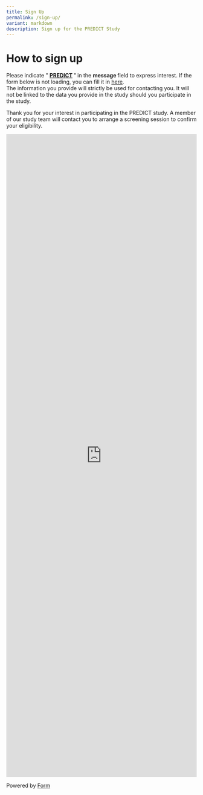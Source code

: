 ```yaml
---
title: Sign Up
permalink: /sign-up/
variant: markdown
description: Sign up for the PREDICT Study
---
```

<h1>How to sign up</h1>

<p>Please indicate " <strong><u>PREDICT</u> </strong>"<strong> </strong>in
the <strong>message </strong>field to express interest. If the form below
is not loading, you can fill it in <a href="https://form.gov.sg/61e8ac0f2ce86a0012869089" rel="noopener noreferrer nofollow" target="_blank">here</a>.
<br>The information you provide will strictly be used for contacting you.
It will not be linked to the data you provide in the study should you
participate in the study.

Thank you for your interest in participating in the PREDICT study. A member of our study team will contact you to arrange a screening session to confirm your eligibility.</p>
<div class="iframe-wrapper">
<iframe style="width: 100%; height: 1700px" allowfullscreen="true" frameborder="0" src="https://form.gov.sg/61e8ac0f2ce86a0012869089"></iframe>
</div>
<p></p>
<p>Powered by <a href="https://form.gov.sg" rel="noopener noreferrer nofollow" target="_blank">Form</a>
</p>